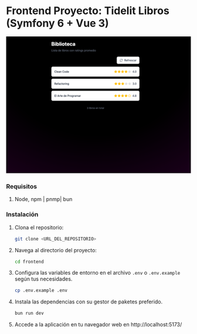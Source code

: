 # Frontend Proyecto: Tidelit Libros (Symfony 6 + Vue 3)

![alt text](docs/preview.png)

### Requisitos

1. Node, npm | pnmp| bun

### Instalación

1. Clona el repositorio:
   ```bash
   git clone <URL_DEL_REPOSITORIO>
   ```
2. Navega al directorio del proyecto:
   ```bash
   cd frontend
   ```
3. Configura las variables de entorno en el archivo `.env` o `.env.example` según tus necesidades.

   ```bash
   cp .env.example .env
   ```

4. Instala las dependencias con su gestor de paketes preferido.

   ```bash
   bun run dev
   ```

5. Accede a la aplicación en tu navegador web en http://localhost:5173/
